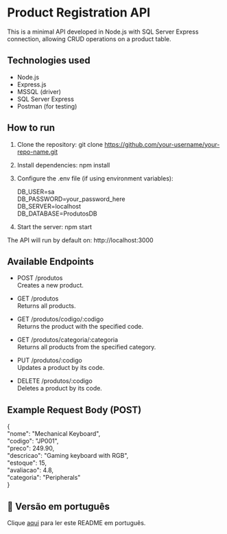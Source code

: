# Product Registration API

This is a minimal API developed in Node.js with SQL Server Express connection, allowing CRUD operations on a product table.

## Technologies used

- Node.js
- Express.js
- MSSQL (driver)
- SQL Server Express
- Postman (for testing)

## How to run

1. Clone the repository:
   git clone https://github.com/your-username/your-repo-name.git

2. Install dependencies:
   npm install

3. Configure the .env file (if using environment variables):

   DB_USER=sa  
   DB_PASSWORD=your_password_here  
   DB_SERVER=localhost  
   DB_DATABASE=ProdutosDB

4. Start the server:
   npm start

The API will run by default on: http://localhost:3000

## Available Endpoints

- POST /produtos  
  Creates a new product.

- GET /produtos  
  Returns all products.

- GET /produtos/codigo/:codigo  
  Returns the product with the specified code.

- GET /produtos/categoria/:categoria  
  Returns all products from the specified category.

- PUT /produtos/:codigo  
  Updates a product by its code.

- DELETE /produtos/:codigo  
  Deletes a product by its code.

## Example Request Body (POST)

{  
  "nome": "Mechanical Keyboard",  
  "codigo": "JP001",  
  "preco": 249.90,  
  "descricao": "Gaming keyboard with RGB",  
  "estoque": 15,  
  "avaliacao": 4.8,  
  "categoria": "Peripherals"  
}

## 📌 Versão em português
Clique [aqui](README_PT.md) para ler este README em português.

